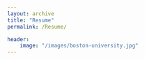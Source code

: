 ```yaml
---
layout: archive
title: "Resume"
permalink: /Resume/

header:
    image: "/images/boston-university.jpg"
---
```


